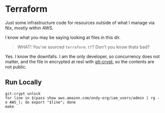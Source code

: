 # Terraform

Just some infrastructure code for resources outside of what I manage via Nix,
mostly within AWS.

I know what you may be saying looking at files in this dir.

> WHAT! You've sourced `terraform.tf`? Don't you know thats bad?

Yes. I know the downfalls. I am the only developer, so concurrency does not
matter, and the file in encrypted at rest with [git-crypt], so the contents are
not public.

[git-crypt]: https://github.com/AGWA/git-crypt

## Run Locally

```
git-crypt unlock
for line in $(pass show aws.amazon.com/ondy-org/iam_users/admin | rg -e AWS_); do export "$line"; done
make
```
